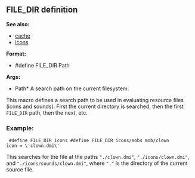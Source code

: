 ## FILE_DIR definition
**See also:**
*   [cache](/DM/cache)
*   [icons](/DM/icon)
<!-- -->
**Format:**
*   #define FILE_DIR Path
<!-- -->
**Args:**
*   Path* A search path on the current filesystem.


This macro defines a search path to be used in evaluating
resource files (icons and sounds). First the current directory is
searched, then the first `FILE_DIR` path, then the next, etc.
### Example:

```
 #define FILE_DIR icons #define FILE_DIR icons/mobs mob/clown
icon = \'clown.dmi\' 
```
 

This searches for the file at
the paths `"./clown.dmi"`, `"./icons/clown.dmi"`, and
`"./icons/sounds/clown.dmi"`, where `"."` is the directory of the
current source file.